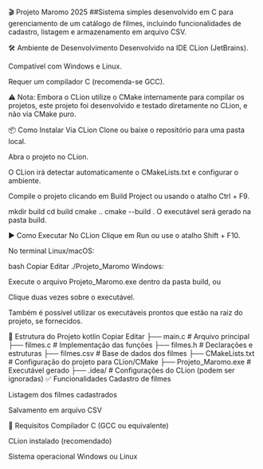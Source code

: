 🎬 Projeto Maromo 2025
##Sistema simples desenvolvido em C para gerenciamento de um catálogo de filmes, incluindo funcionalidades de cadastro, listagem e armazenamento em arquivo CSV.

🛠️ Ambiente de Desenvolvimento
Desenvolvido na IDE CLion (JetBrains).

Compatível com Windows e Linux.

Requer um compilador C (recomenda-se GCC).

⚠️ Nota: Embora o CLion utilize o CMake internamente para compilar os projetos, este projeto foi desenvolvido e testado diretamente no CLion, e não via CMake puro.

📦 Como Instalar
Via CLion
Clone ou baixe o repositório para uma pasta local.

Abra o projeto no CLion.

O CLion irá detectar automaticamente o CMakeLists.txt e configurar o ambiente.

Compile o projeto clicando em Build Project ou usando o atalho Ctrl + F9.

mkdir build
cd build
cmake ..
cmake --build .
O executável será gerado na pasta build.

▶️ Como Executar
No CLion
Clique em Run ou use o atalho Shift + F10.

No terminal
Linux/macOS:

bash
Copiar
Editar
./Projeto_Maromo
Windows:

Execute o arquivo Projeto_Maromo.exe dentro da pasta build, ou

Clique duas vezes sobre o executável.

Também é possível utilizar os executáveis prontos que estão na raiz do projeto, se fornecidos.

📁 Estrutura do Projeto
kotlin
Copiar
Editar
├── main.c              # Arquivo principal
├── filmes.c            # Implementação das funções
├── filmes.h            # Declarações e estruturas
├── filmes.csv          # Base de dados dos filmes
├── CMakeLists.txt      # Configuração do projeto para CLion/CMake
├── Projeto_Maromo.exe  # Executável gerado
├── .idea/              # Configurações do CLion (podem ser ignoradas)
✅ Funcionalidades
Cadastro de filmes

Listagem dos filmes cadastrados

Salvamento em arquivo CSV

📌 Requisitos
Compilador C (GCC ou equivalente)

CLion instalado (recomendado)

Sistema operacional Windows ou Linux

